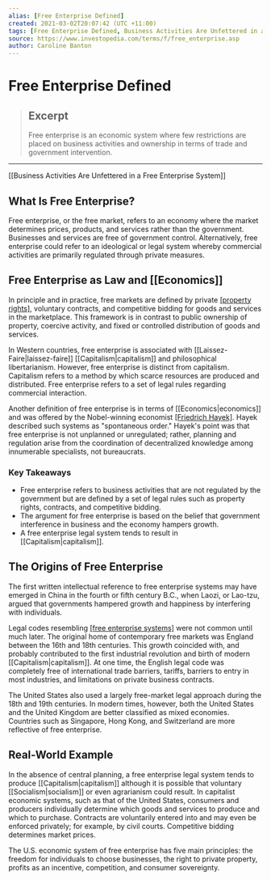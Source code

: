 ```yaml
---
alias: [Free Enterprise Defined]
created: 2021-03-02T20:07:42 (UTC +11:00)
tags: [Free Enterprise Defined, Business Activities Are Unfettered in a Free Enterprise System]
source: https://www.investopedia.com/terms/f/free_enterprise.asp
author: Caroline Banton
---
```


# Free Enterprise Defined

> ## Excerpt
> Free enterprise is an economic system where few restrictions are placed on business activities and ownership in terms of trade and government intervention.

---

[[Business Activities Are Unfettered in a Free Enterprise System]]
## What Is Free Enterprise?

Free enterprise, or the free market, refers to an economy where the market determines prices, products, and services rather than the government. Businesses and services are free of government control. Alternatively, free enterprise could refer to an ideological or legal system whereby commercial activities are primarily regulated through private measures.

## Free Enterprise as Law and [[Economics]]

In principle and in practice, free markets are defined by private [[property rights]](https://www.investopedia.com/terms/p/property_rights.asp), voluntary contracts, and competitive bidding for goods and services in the marketplace. This framework is in contrast to public ownership of property, coercive activity, and fixed or controlled distribution of goods and services.

In Western countries, free enterprise is associated with [[Laissez-Faire|laissez-faire]] [[Capitalism|capitalism]] and philosophical libertarianism. However, free enterprise is distinct from capitalism. Capitalism refers to a method by which scarce resources are produced and distributed. Free enterprise refers to a set of legal rules regarding commercial interaction.

Another definition of free enterprise is in terms of [[Economics|economics]] and was offered by the Nobel-winning economist [[Friedrich Hayek]](https://www.investopedia.com/terms/f/friedrich-hayek.asp). Hayek described such systems as "spontaneous order." Hayek's point was that free enterprise is not unplanned or unregulated; rather, planning and regulation arise from the coordination of decentralized knowledge among innumerable specialists, not bureaucrats.

### Key Takeaways

-   Free enterprise refers to business activities that are not regulated by the government but are defined by a set of legal rules such as property rights, contracts, and competitive bidding.
-   The argument for free enterprise is based on the belief that government interference in business and the economy hampers growth.
-   A free enterprise legal system tends to result in [[Capitalism|capitalism]].

## The Origins of Free Enterprise

The first written intellectual reference to free enterprise systems may have emerged in China in the fourth or fifth century B.C., when Laozi, or Lao-tzu, argued that governments hampered growth and happiness by interfering with individuals.

Legal codes resembling [[free enterprise systems]](https://www.investopedia.com/articles/[[Economics|economics]]/08/free-market-regulation.asp) were not common until much later. The original home of contemporary free markets was England between the 16th and 18th centuries. This growth coincided with, and probably contributed to the first industrial revolution and birth of modern [[Capitalism|capitalism]]. At one time, the English legal code was completely free of international trade barriers, tariffs, barriers to entry in most industries, and limitations on private business contracts.

The United States also used a largely free-market legal approach during the 18th and 19th centuries. In modern times, however, both the United States and the United Kingdom are better classified as mixed economies. Countries such as Singapore, Hong Kong, and Switzerland are more reflective of free enterprise.

## Real-World Example

In the absence of central planning, a free enterprise legal system tends to produce [[Capitalism|capitalism]] although it is possible that voluntary [[Socialism|socialism]] or even agrarianism could result. In capitalist economic systems, such as that of the United States, consumers and producers individually determine which goods and services to produce and which to purchase. Contracts are voluntarily entered into and may even be enforced privately; for example, by civil courts. Competitive bidding determines market prices.

The U.S. economic system of free enterprise has five main principles: the freedom for individuals to choose businesses, the right to private property, profits as an incentive, competition, and consumer sovereignty.
